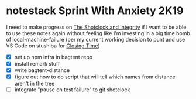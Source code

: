 # notestack Sprint With Anxiety 2K19

I need to make progress on [The Shotclock and Integrity](df25aada-7f8c-420c-97bc-51366556b6be.md) if I want to be able to use these notes again without feeling like I'm investing in a big time bomb of local-machine-failure (per my current working decision to punt and use VS Code on stushiba for [Closing Time](b7c6ef38-0130-439b-aad1-40eb31ada49c.md))

- [x] set up npm infra in bagtent repo
- [x] install remark stuff
- [x] write bagtent-distance
- [x] figure out how to do script that will tell which names from distance aren't in the tree
- [ ] integrate "pause on test failure" to git shotclock
